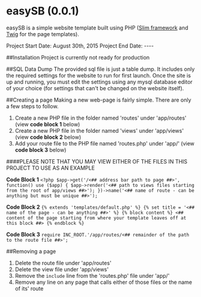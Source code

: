 easySB (0.0.1)
===================
easySB is a simple website template built using PHP ([Slim framework](http://www.slimframework.com/) and [Twig](http://twig.sensiolabs.org/) for the page templates).

Project Start Date: August 30th, 2015
Project End Date: ----

##Installation
Project is currently not ready for production

##SQL Data Dump
The provided sql file is just a table dump. It includes only the required settings for the website to run for first launch. Once the site is up and running, you must edit the settings using any mysql database editor of your choice (for settings that can't be changed on the website itself).

##Creating a page
Making a new web-page is fairly simple. There are only a few steps to follow.

1. Create a new PHP file in the folder named 'routes' under 'app/routes' (view **code block 1** below)
2.  Create a new PHP file in the folder named 'views' under 'app/views' (view **code block 2** below)
3. Add your route file to the PHP file named 'routes.php' under 'app/' (view **code block 3** below)

####PLEASE NOTE THAT YOU MAY VIEW EITHER OF THE FILES IN THIS PROJECT TO USE AS AN EXAMPLE

**Code Block 1**
`<?php
  $app->get('/<## address bar path to page ##>', function() use ($app) {
    $app->render('<## path to views files starting from the root of app/views ##>');
  })->name('<## name of route - can be anything but must be unique ##>');`
  
**Code Block 2**
`{% extends 'templates/default.php' %}
{% set title = '<## name of the page - can be anything ##>' %}
{% block content %}
<## content of the page starting from where your template leaves off at this block ##>
{% endblock %}`

**Code Block 3**
`require INC_ROOT.'/app/routes/<## remainder of the path to the route file ##>';`

##Removing a page

1. Delete the route file under 'app/routes'
2. Delete the view file under 'app/views'
3. Remove the `include` line from the 'routes.php' file under 'app/'
4. Remove any line on any page that calls either of those files or the name of its' route
